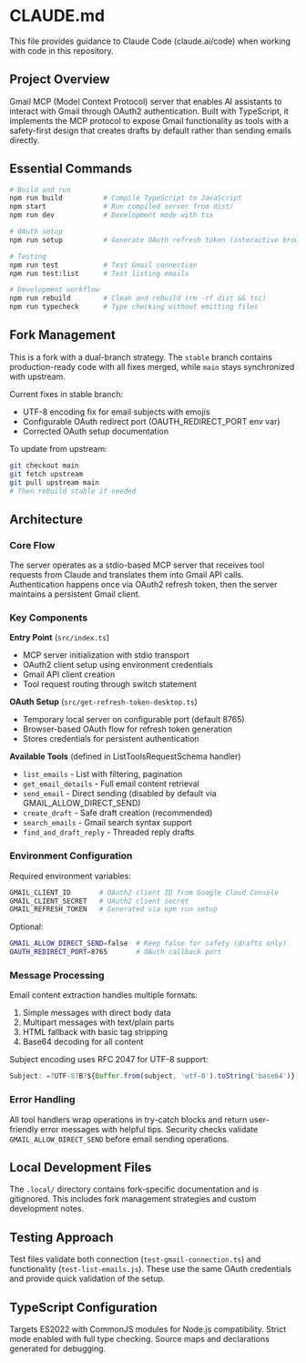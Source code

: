 # CLAUDE.md

This file provides guidance to Claude Code (claude.ai/code) when working with code in this repository.

## Project Overview

Gmail MCP (Model Context Protocol) server that enables AI assistants to interact with Gmail through OAuth2 authentication. Built with TypeScript, it implements the MCP protocol to expose Gmail functionality as tools with a safety-first design that creates drafts by default rather than sending emails directly.

## Essential Commands

```bash
# Build and run
npm run build          # Compile TypeScript to JavaScript
npm start              # Run compiled server from dist/
npm run dev            # Development mode with tsx

# OAuth setup
npm run setup          # Generate OAuth refresh token (interactive browser flow)

# Testing
npm run test           # Test Gmail connection
npm run test:list      # Test listing emails

# Development workflow
npm run rebuild        # Clean and rebuild (rm -rf dist && tsc)
npm run typecheck      # Type checking without emitting files
```

## Fork Management

This is a fork with a dual-branch strategy. The `stable` branch contains production-ready code with all fixes merged, while `main` stays synchronized with upstream.

Current fixes in stable branch:
- UTF-8 encoding fix for email subjects with emojis
- Configurable OAuth redirect port (OAUTH_REDIRECT_PORT env var)
- Corrected OAuth setup documentation

To update from upstream:
```bash
git checkout main
git fetch upstream
git pull upstream main
# Then rebuild stable if needed
```

## Architecture

### Core Flow
The server operates as a stdio-based MCP server that receives tool requests from Claude and translates them into Gmail API calls. Authentication happens once via OAuth2 refresh token, then the server maintains a persistent Gmail client.

### Key Components

**Entry Point** (`src/index.ts`)
- MCP server initialization with stdio transport
- OAuth2 client setup using environment credentials
- Gmail API client creation
- Tool request routing through switch statement

**OAuth Setup** (`src/get-refresh-token-desktop.ts`)
- Temporary local server on configurable port (default 8765)
- Browser-based OAuth flow for refresh token generation
- Stores credentials for persistent authentication

**Available Tools** (defined in ListToolsRequestSchema handler)
- `list_emails` - List with filtering, pagination
- `get_email_details` - Full email content retrieval
- `send_email` - Direct sending (disabled by default via GMAIL_ALLOW_DIRECT_SEND)
- `create_draft` - Safe draft creation (recommended)
- `search_emails` - Gmail search syntax support
- `find_and_draft_reply` - Threaded reply drafts

### Environment Configuration

Required environment variables:
```bash
GMAIL_CLIENT_ID       # OAuth2 client ID from Google Cloud Console
GMAIL_CLIENT_SECRET   # OAuth2 client secret
GMAIL_REFRESH_TOKEN   # Generated via npm run setup
```

Optional:
```bash
GMAIL_ALLOW_DIRECT_SEND=false  # Keep false for safety (drafts only)
OAUTH_REDIRECT_PORT=8765       # OAuth callback port
```

### Message Processing

Email content extraction handles multiple formats:
1. Simple messages with direct body data
2. Multipart messages with text/plain parts
3. HTML fallback with basic tag stripping
4. Base64 decoding for all content

Subject encoding uses RFC 2047 for UTF-8 support:
```typescript
Subject: =?UTF-8?B?${Buffer.from(subject, 'utf-8').toString('base64')}?=
```

### Error Handling

All tool handlers wrap operations in try-catch blocks and return user-friendly error messages with helpful tips. Security checks validate `GMAIL_ALLOW_DIRECT_SEND` before email sending operations.

## Local Development Files

The `.local/` directory contains fork-specific documentation and is gitignored. This includes fork management strategies and custom development notes.

## Testing Approach

Test files validate both connection (`test-gmail-connection.ts`) and functionality (`test-list-emails.js`). These use the same OAuth credentials and provide quick validation of the setup.

## TypeScript Configuration

Targets ES2022 with CommonJS modules for Node.js compatibility. Strict mode enabled with full type checking. Source maps and declarations generated for debugging.